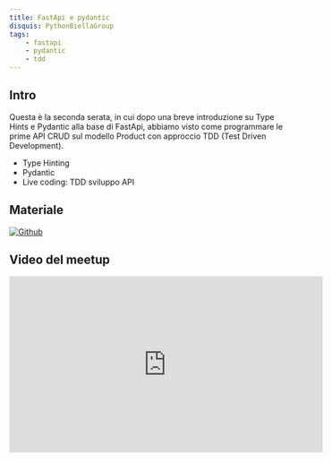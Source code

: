 ```yaml
---
title: FastApi e pydantic
disquis: PythonBiellaGroup
tags:
    - fastapi
    - pydantic
    - tdd
---
```


## Intro

Questa è la seconda serata, in cui dopo una breve introduzione su Type Hints e Pydantic alla base di FastApi, abbiamo visto come programmare le prime API CRUD sul modello Product con approccio TDD (Test Driven Development).

* Type Hinting
* Pydantic
* Live coding: TDD sviluppo API

## Materiale

[![Github](https://img.shields.io/badge/GitHub-181717.svg?style=for-the-badge&logo=GitHub&logoColor=white)](https://github.com/PythonBiellaGroup/MaterialeSerate/tree/master/FastAPI/02)

## Video del meetup

<iframe width="560" height="315" src="https://www.youtube.com/embed/mhWT7Iu2Mmk?si=IEVwxehOJxpoZ2YB" title="YouTube video player" frameborder="0" allow="accelerometer; autoplay; clipboard-write; encrypted-media; gyroscope; picture-in-picture; web-share" allowfullscreen></iframe>